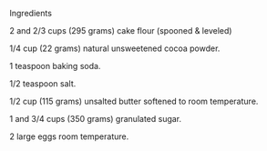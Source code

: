 Ingredients


2 and 2/3 cups (295 grams) cake flour (spooned & leveled)


1/4 cup (22 grams) natural unsweetened cocoa powder.


1 teaspoon baking soda.


1/2 teaspoon salt.


1/2 cup (115 grams) unsalted butter softened to room temperature.


1 and 3/4 cups (350 grams) granulated sugar.


2 large eggs room temperature.